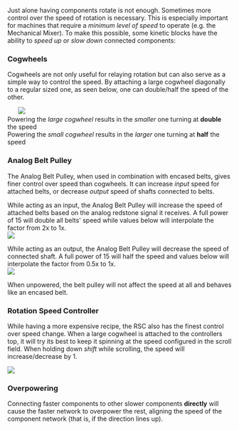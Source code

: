 Just alone having components rotate is not enough.  Sometimes more control over the speed of rotation is necessary. This is especially important for machines that require a _minimum level of speed_ to operate (e.g. the Mechanical Mixer). To make this possible, some kinetic blocks have the ability to _speed up_ or _slow down_ connected components:

### Cogwheels

Cogwheels are not only useful for relaying rotation but can also serve as a simple way to control the speed. By attaching a large cogwheel diagonally to a regular sized one, as seen below, one can double/half the speed of the other.

 &nbsp; &nbsp; &nbsp; ![](https://cdn.discordapp.com/attachments/622867820170182676/690188497910628382/Annotation_2020-03-19_142022r.png) <br>
Powering the _large cogwheel_ results in the _smaller_ one turning at **double** the speed<br>
Powering the _small cogwheel_ results in the _larger_ one turning at **half** the speed

### Analog Belt Pulley

The Analog Belt Pulley, when used in combination with encased belts, gives finer control over speed than cogwheels. It can increase _input_ speed for attached belts, or decrease _output_ speed of shafts connected to belts.

While acting as an input, the Analog Belt Pulley will increase the speed of attached belts based on the analog redstone signal it receives. A full power of 15 will double all belts' speed while values below will interpolate the factor from 2x to 1x.<br>
![](https://cdn.discordapp.com/attachments/622867820170182676/690208484377231400/Annotation_2020-03-19_154031r.png)

While acting as an output, the Analog Belt Pulley will decrease the speed of connected shaft. A full power of 15 will half the speed and values below will interpolate the factor from 0.5x to 1x.<br>
![](https://cdn.discordapp.com/attachments/622867820170182676/690207594568089602/Annotation_2020-03-19_151829r.png)

When unpowered, the belt pulley will not affect the speed at all and behaves like an encased belt.

### Rotation Speed Controller

While having a more expensive recipe, the RSC also has the finest control over speed change. When a large cogwheel is attached to the controllers top, it will try its best to keep it spinning at the speed configured in the scroll field. When holding down _shift_ while scrolling, the speed will increase/decrease by 1.

![](https://cdn.discordapp.com/attachments/622867820170182676/690195537252974672/Annotation_2020-03-19_144335r.png)

### Overpowering

Connecting faster components to other slower components **directly** will cause the faster network to overpower the rest, aligning the speed of the component network (that is, if the direction lines up). 